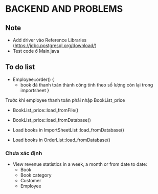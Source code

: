 # BACKEND AND PROBLEMS
## Note
* Add driver vào Reference Libraries (https://jdbc.postgresql.org/download/)
* Test code ở Main.java

## To do list

* Employee::order() {
	- book đã thanh toán thành công
	tính theo số lượng còn lại trong importsheet
}

Trước khi employee thanh toán phải nhập BookList_price

* BookList_price::load_fromFile()
* BookList_price::load_fromDatabase()

* Load books in ImportSheetList::load_fromDatabase()
* Load books in OrderList::load_fromDatabase()

### Chưa xác định
* View revenue statistics in a week, a month or from date to date:
	* Book
	* Book category
	* Customer
	* Employee
